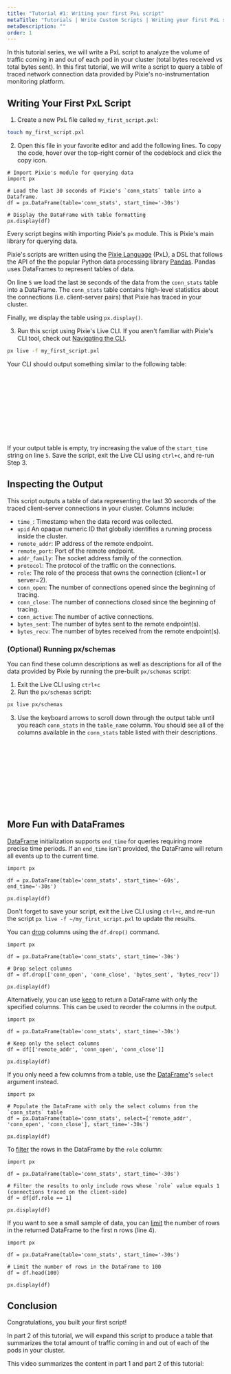 ```yaml
---
title: "Tutorial #1: Writing your first PxL script"
metaTitle: "Tutorials | Write Custom Scripts | Writing your first PxL script"
metaDescription: ""
order: 1
---
```


In this tutorial series, we will write a PxL script to analyze the volume of traffic coming in and out of each pod in your cluster (total bytes received vs total bytes sent). In this first tutorial, we will write a script to query a table of traced network connection data provided by Pixie's no-instrumentation monitoring platform. 

## Writing Your First PxL Script 

1. Create a new PxL file called `my_first_script.pxl`:

```bash
touch my_first_script.pxl
```

2. Open this file in your favorite editor and add the following lines. To copy the code, hover over the top-right corner of the codeblock and click the copy icon.

```python:numbers
# Import Pixie's module for querying data
import px 

# Load the last 30 seconds of Pixie's `conn_stats` table into a Dataframe. 
df = px.DataFrame(table='conn_stats', start_time='-30s')

# Display the DataFrame with table formatting
px.display(df)
```

Every script begins witih importing Pixie's `px` module. This is Pixie's main library for querying data. 

Pixie's scripts are written using the [Pixie Language](/reference/pxl) (PxL), a DSL that follows the API of the the popular Python data processing library [Pandas](https://pandas.pydata.org/docs/user_guide/index.html). Pandas uses DataFrames to represent tables of data. 

On line `5` we load the last `30` seconds of the data from the `conn_stats` table into a DataFrame. The `conn_stats` table contains high-level statistics about the connections (i.e. client-server pairs) that Pixie has traced in your cluster. 
 
Finally, we display the table using `px.display()`.

3. Run this script using Pixie's Live CLI. If you aren't familiar with Pixie's CLI tool, check out [Navigating the CLI](/using-pixie/using-cli).

```bash
px live -f my_first_script.pxl
```

Your CLI should output something similar to the following table:

<svg title='Output of my_first_script.pxl in the Live CLI.' src='pxl-scripts/first-script-1.png'/>

If your output table is empty, try increasing the value of the `start_time` string on line `5`. Save the script, exit the Live CLI using `ctrl+c`, and re-run Step 3. 

## Inspecting the Output

This script outputs a table of data representing the last 30 seconds of the traced client-server connections in your cluster. Columns include:

- `time_`: Timestamp when the data record was collected.
- `upid` An opaque numeric ID that globally identifies a running process inside the cluster.
- `remote_addr`: IP address of the remote endpoint.
- `remote_port`: Port of the remote endpoint.
- `addr_family`: The socket address family of the connection.
- `protocol`: The protocol of the traffic on the connections.
- `role`: The role of the process that owns the connection (client=1 or server=2).
- `conn_open`: The number of connections opened since the beginning of tracing.
- `conn_close`: The number of connections closed since the beginning of tracing.
- `conn_active`: The number of active connections. 
- `bytes_sent`: The number of bytes sent to the remote endpoint(s).
- `bytes_recv`: The number of bytes received from the remote endpoint(s).

### (Optional) Running px/schemas 

You can find these column descriptions as well as descriptions for all of the data provided by Pixie by running the pre-built `px/schemas` script: 

1. Exit the Live CLI using `ctrl+c` 
2. Run the `px/schemas` script: 

```bash
px live px/schemas
```

3. Use the keyboard arrows to scroll down through the output table until you reach `conn_stats` in the `table_name` column. You should see all of the columns available in the `conn_stats` table listed with their descriptions. 

<svg title='conn_stats table schema from the px/schemas script.' src='pxl-scripts/first-script-2.png'/>

## More Fun with DataFrames

[DataFrame](/reference/pxl/operators/dataframe/) initialization supports `end_time` for queries requiring more precise time periods. If an `end_time` isn't provided, the DataFrame will return all events up to the current time. 

```python:numbers
import px

df = px.DataFrame(table='conn_stats', start_time='-60s', end_time='-30s')

px.display(df)
```

Don't forget to save your script, exit the Live CLI using `ctrl+c`,  and re-run the script `px live -f ~/my_first_script.pxl` to update the results. 

You can [drop](/reference/pxl/operators/drop/) columns using the `df.drop()` command. 

```python:numbers
import px

df = px.DataFrame(table='conn_stats', start_time='-30s')

# Drop select columns
df = df.drop(['conn_open', 'conn_close', 'bytes_sent', 'bytes_recv'])

px.display(df)
```

Alternatively, you can use [keep](/reference/pxl/operators/keep/) to return a DataFrame with only the specified columns. This can be used to reorder the columns in the output. 

```python:numbers
import px

df = px.DataFrame(table='conn_stats', start_time='-30s')

# Keep only the select columns
df = df[['remote_addr', 'conn_open', 'conn_close']]

px.display(df)
```

If you only need a few columns from a table, use the [DataFrame](/reference/pxl/operators/dataframe/)'s `select` argument instead.

```python:numbers
import px

# Populate the DataFrame with only the select columns from the `conn_stats` table
df = px.DataFrame(table='conn_stats', select=['remote_addr', 'conn_open', 'conn_close'], start_time='-30s')

px.display(df)
```

To [filter](/reference/pxl/operators/filter/) the rows in the DataFrame by the `role` column:

```python:numbers
import px

df = px.DataFrame(table='conn_stats', start_time='-30s')

# Filter the results to only include rows whose `role` value equals 1 (connections traced on the client-side)
df = df[df.role == 1]

px.display(df)
```

If you want to see a small sample of data, you can [limit](/reference/pxl/operators/limit/) the number of rows in the returned DataFrame to the first n rows (line 4).

```python:numbers
import px

df = px.DataFrame(table='conn_stats', start_time='-30s')

# Limit the number of rows in the DataFrame to 100
df = df.head(100)

px.display(df)
```


## Conclusion

Congratulations, you built your first script! 

In part 2 of this tutorial, we will expand this script to produce a table that summarizes the total amount of traffic coming in and out of each of the pods in your cluster.

This video summarizes the content in part 1 and part 2 of this tutorial: 
<YouTube youTubeId="is-qWZiKJ4I" /> 
